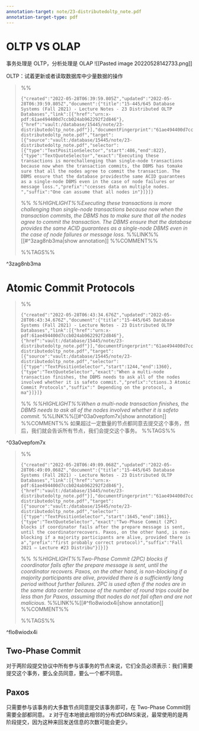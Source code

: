 ```yaml
---
annotation-target: note/23-distributedoltp_note.pdf
annotation-target-type: pdf
---
```


# OLTP VS OLAP

事务处理是 OLTP，分析处理是 OLAP
![[Pasted image 20220528142733.png]]

OLTP：试着更新或者读取数据库中少量数据的操作



>%%
>```annotation-json
>{"created":"2022-05-28T06:39:59.805Z","updated":"2022-05-28T06:39:59.805Z","document":{"title":"15-445/645 Database Systems (Fall 2021) - Lecture Notes - 23 Distributed OLTP Databases","link":[{"href":"urn:x-pdf:61ae494400d7ccb024ab962292f2d846"},{"href":"vault:/database/15445/note/23-distributedoltp_note.pdf"}],"documentFingerprint":"61ae494400d7ccb024ab962292f2d846"},"uri":"vault:/database/15445/note/23-distributedoltp_note.pdf","target":[{"source":"vault:/database/15445/note/23-distributedoltp_note.pdf","selector":[{"type":"TextPositionSelector","start":486,"end":822},{"type":"TextQuoteSelector","exact":"Executing these transactions is morechallenging than single-node transactions because now when the transaction commits, the DBMS has tomake sure that all the nodes agree to commit the transaction. The DBMS ensure that the database providesthe same ACID guarantees as a single-node DBMS even in the case of node failures or message loss.","prefix":"ccesses data on multiple nodes. ","suffix":"One can assume that all nodes in"}]}]}
>```
>%%
>*%%HIGHLIGHT%%Executing these transactions is more challenging than single-node transactions because now when the transaction commits, the DBMS has to make sure that all the nodes agree to commit the transaction. The DBMS ensure that the database provides the same ACID guarantees as a single-node DBMS even in the case of node failures or message loss.*
>%%LINK%%[[#^3zag8nb3ma|show annotation]]
>%%COMMENT%%
>
>%%TAGS%%
>
^3zag8nb3ma

# Atomic Commit Protocols


>%%
>```annotation-json
>{"created":"2022-05-28T06:43:34.676Z","updated":"2022-05-28T06:43:34.676Z","document":{"title":"15-445/645 Database Systems (Fall 2021) - Lecture Notes - 23 Distributed OLTP Databases","link":[{"href":"urn:x-pdf:61ae494400d7ccb024ab962292f2d846"},{"href":"vault:/database/15445/note/23-distributedoltp_note.pdf"}],"documentFingerprint":"61ae494400d7ccb024ab962292f2d846"},"uri":"vault:/database/15445/note/23-distributedoltp_note.pdf","target":[{"source":"vault:/database/15445/note/23-distributedoltp_note.pdf","selector":[{"type":"TextPositionSelector","start":1244,"end":1360},{"type":"TextQuoteSelector","exact":"When a multi-node transaction finishes, the DBMS needs to ask all of the nodes involved whether it is safeto commit.","prefix":"ctions.3 Atomic Commit Protocols","suffix":" Depending on the protocol, a ma"}]}]}
>```
>%%
>*%%HIGHLIGHT%%When a multi-node transaction finishes, the DBMS needs to ask all of the nodes involved whether it is safeto commit.*
>%%LINK%%[[#^03a0vepfom7x|show annotation]]
>%%COMMENT%%
>如果超过一定数量的节点都同意去提交这个事务，然后，我们就会告诉所有节点，我们会提交这个事务。
>%%TAGS%%
>
^03a0vepfom7x



>%%
>```annotation-json
>{"created":"2022-05-28T06:49:09.068Z","updated":"2022-05-28T06:49:09.068Z","document":{"title":"15-445/645 Database Systems (Fall 2021) - Lecture Notes - 23 Distributed OLTP Databases","link":[{"href":"urn:x-pdf:61ae494400d7ccb024ab962292f2d846"},{"href":"vault:/database/15445/note/23-distributedoltp_note.pdf"}],"documentFingerprint":"61ae494400d7ccb024ab962292f2d846"},"uri":"vault:/database/15445/note/23-distributedoltp_note.pdf","target":[{"source":"vault:/database/15445/note/23-distributedoltp_note.pdf","selector":[{"type":"TextPositionSelector","start":1645,"end":1861},{"type":"TextQuoteSelector","exact":"Two-Phase Commit (2PC) blocks if coordinator fails after the prepare message is sent, until the coordinatorrecovers. Paxos, on the other hand, is non-blocking if a majority participants are alive, provided there is a","prefix":"first probably correct protocol)","suffix":"Fall 2021 – Lecture #23 Distribu"}]}]}
>```
>%%
>*%%HIGHLIGHT%%Two-Phase Commit (2PC) blocks if coordinator fails after the prepare message is sent, until the coordinator recovers. Paxos, on the other hand, is non-blocking if a majority participants are alive, provided there is a sufficiently long period without further failures. 2PC is used often if the nodes are in the same data center because of the number of round trips could be less than for Paxos, assuming that nodes do not fail often and are not malicious.*
>%%LINK%%[[#^flo8wiodx4i|show annotation]]
>%%COMMENT%%
>
>%%TAGS%%
>
^flo8wiodx4i

## Two-Phase Commit
对于两阶段提交协议中所有参与该事务的节点来说，它们全员必须表示：我们需要提交这个事务，要么全员同意，要么一个都不同意。

## Paxos
只需要参与该事务的大多数节点同意提交该事务即可，在 Two-Phase Commit则需要全部都同意。
z
对于在本地彼此相邻的分布式DBMS来说，最常使用的是两阶段提交，因为这种来回发送信息的次数可能会更少。
